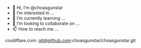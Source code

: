 - 👋 Hi, I’m @choasgunstar
- 👀 I’m interested in ...
- 🌱 I’m currently learning ...
- 💞️ I’m looking to collaborate on ...
- 📫 How to reach me ...

<!---
choasgunstar/choasgunstar is a ✨ special ✨ repository because its `README.md` (this file) appears on your GitHub profile.
You can click the Preview link to take a look at your changes.
--->
couldflare.com:
git@github.com:choasgunstar/choasgunstar.git
